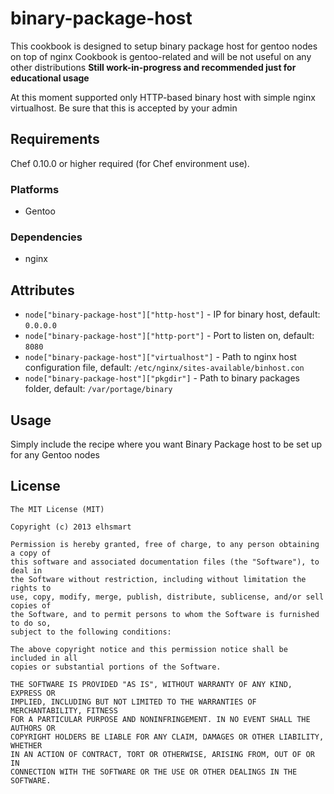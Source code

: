 binary-package-host
===================

This cookbook is designed to setup binary package host for gentoo nodes on top of nginx
Cookbook is gentoo-related and will be not useful on any other distributions
**Still work-in-progress and recommended just for educational usage**

At this moment supported only HTTP-based binary host with simple nginx virtualhost.
Be sure that this is accepted by your admin

Requirements
------------

Chef 0.10.0 or higher required (for Chef environment use).
### Platforms
* Gentoo


### Dependencies
* nginx

Attributes
----------

* `node["binary-package-host"]["http-host"]` - IP for binary host, default: `0.0.0.0`
* `node["binary-package-host"]["http-port"]` - Port to listen on, default: `8080`
* `node["binary-package-host"]["virtualhost"]` - Path to nginx host configuration file, default: `/etc/nginx/sites-available/binhost.con`
* `node["binary-package-host"]["pkgdir"]` - Path to binary packages folder, default: `/var/portage/binary`

Usage
-----
Simply include the recipe where you want Binary Package host to be set up for any Gentoo nodes

License
-------
```text
The MIT License (MIT)

Copyright (c) 2013 elhsmart

Permission is hereby granted, free of charge, to any person obtaining a copy of
this software and associated documentation files (the "Software"), to deal in
the Software without restriction, including without limitation the rights to
use, copy, modify, merge, publish, distribute, sublicense, and/or sell copies of
the Software, and to permit persons to whom the Software is furnished to do so,
subject to the following conditions:

The above copyright notice and this permission notice shall be included in all
copies or substantial portions of the Software.

THE SOFTWARE IS PROVIDED "AS IS", WITHOUT WARRANTY OF ANY KIND, EXPRESS OR
IMPLIED, INCLUDING BUT NOT LIMITED TO THE WARRANTIES OF MERCHANTABILITY, FITNESS
FOR A PARTICULAR PURPOSE AND NONINFRINGEMENT. IN NO EVENT SHALL THE AUTHORS OR
COPYRIGHT HOLDERS BE LIABLE FOR ANY CLAIM, DAMAGES OR OTHER LIABILITY, WHETHER
IN AN ACTION OF CONTRACT, TORT OR OTHERWISE, ARISING FROM, OUT OF OR IN
CONNECTION WITH THE SOFTWARE OR THE USE OR OTHER DEALINGS IN THE SOFTWARE.
```